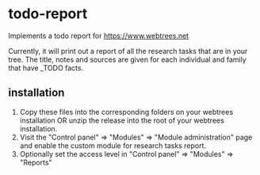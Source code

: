# todo-report
Implements a todo report for https://www.webtrees.net

Currently, it will print out a report of all the research tasks that are in your tree. The title, notes and sources are given for each individual and family that have _TODO facts.

## installation
1. Copy these files into the corresponding folders on your webtrees installation OR unzip the release into the root of your webtrees installation.
2. Visit the "Control panel" => "Modules" => "Module administration" page and enable the custom module for research tasks report.
3. Optionally set the access level in "Control panel" => "Modules" => "Reports"
